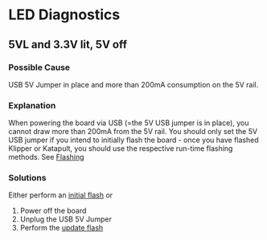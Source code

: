 # LED Diagnostics

## 5VL and 3.3V lit, 5V off

### Possible Cause
USB 5V Jumper in place and more than 200mA consumption on the 5V rail.

### Explanation
When powering the board via USB (=the 5V USB jumper is in place), you cannot draw more than 200mA from the
5V rail. You should only set the 5V USB jumper if you intend to initially flash the board - once you have flashed
Klipper or Katapult, you should use the respective run-time flashing methods. See [Flashing](flashing.md)

### Solutions

Either perform an [initial flash](flashing.md#initial-flash) or

1. Power off the board
2. Unplug the USB 5V Jumper
3. Perform the [update flash](flashing.md#update-flash)

